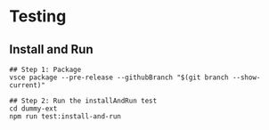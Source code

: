 # Testing

## Install and Run

```
## Step 1: Package
vsce package --pre-release --githubBranch "$(git branch --show-current)"

## Step 2: Run the installAndRun test
cd dummy-ext
npm run test:install-and-run
```
